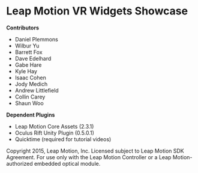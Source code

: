 # Leap Motion VR Widgets Showcase

**Contributors**
- Daniel Plemmons
- Wilbur Yu
- Barrett Fox
- Dave Edelhard
- Gabe Hare
- Kyle Hay
- Isaac Cohen
- Jody Medich
- Andrew Littlefield
- Collin Carey
- Shaun Woo

**Dependent Plugins**
- Leap Motion Core Assets (2.3.1)
- Oculus Rift Unity Plugin (0.5.0.1)
- Quicktime (required for tutorial videos)
 

Copyright 2015, Leap Motion, Inc.  Licensed subject to Leap Motion SDK Agreement.  For use only with the Leap Motion Controller or a Leap Motion-authorized embedded optical module.
